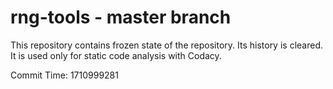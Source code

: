 # rng-tools - master branch

This repository contains frozen state of the repository.
Its history is cleared. It is used only for static code
analysis with Codacy.

Commit Time: 1710999281